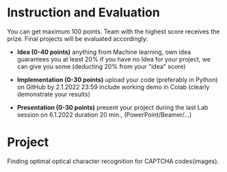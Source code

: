 # Instruction and Evaluation

You can get maximum 100 points. Team with the highest score receives the prize. Final projects will be evaluated accordingly:

* **Idea (0-40 points)**
anything from Machine learning, own idea guarantees you at least 20%
if you have no Idea for your project, we can give you some (deducting 20% from your "idea" score)

* **Implementation (0-30 points)**
    upload your code (preferably in Python) on GitHub by 2.1.2022 23:59
    include working demo in Colab (clearly demonstrate your results)
    
* **Presentation (0-30 points)**
     present your project during the last Lab session on 6.1.2022
     duration 20 min., (PowerPoint/Beamer/...)

# Project
Finding optimal optical character recognition for CAPTCHA codes(images).

